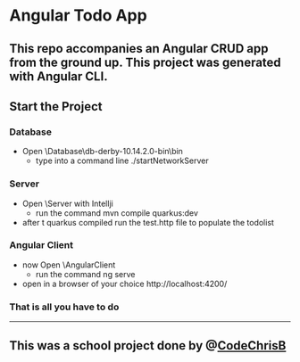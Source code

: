 # Angular Todo App

This repo accompanies an Angular CRUD app from the ground up.
This project was generated with Angular CLI.
---
## Start the Project
### Database
- Open \Database\db-derby-10.14.2.0-bin\bin
  - type into a command line ./startNetworkServer
### Server
- Open \Server with Intellji
  - run the command mvn compile quarkus:dev
- after t quarkus compiled run the test.http file to populate the todolist
### Angular Client
- now Open \AngularClient
  - run the command ng serve
- open in a browser of your choice http://localhost:4200/
### That is all you have to do
---
## This was a school project done by @[CodeChrisB](https://github.com/CodeChrisB)
